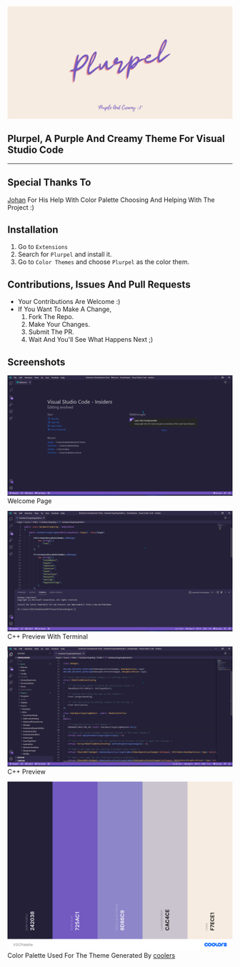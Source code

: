 ![Plurpel Banner](./img/PlurpelBanner.png)

## Plurpel, A Purple And Creamy Theme For Visual Studio Code

___

## Special Thanks To

[Johan](https://github.com/JohanSanSebastian) For His Help With Color Palette Choosing And Helping With The Project :)

## Installation

1. Go to `Extensions`
2. Search for `Plurpel` and install it.
3. Go to `Color Themes` and choose `Plurpel` as the color them.

## Contributions, Issues And Pull Requests

- Your Contributions Are Welcome :)
- If You Want To Make A Change,
  1. Fork The Repo.
  2. Make Your Changes.
  3. Submit The PR.
  4. Wait And You'll See What Happens Next ;)

## Screenshots

![Plurpel SS](./img/WelcomePage.png) Welcome Page

![Plurpel SS](./img/C++WithTerminal.png) C++ Preview With Terminal

![Plurpel SS](./img/C++.png) C++ Preview

![Colors](./img/VSCPalette.png) Color Palette Used For The Theme Generated By [coolers](coolors.co/)